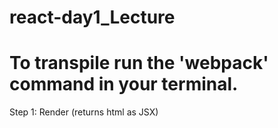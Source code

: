 # react-day1_Lecture

# To transpile run the 'webpack' command in your terminal.

Step 1: Render (returns html as JSX)
